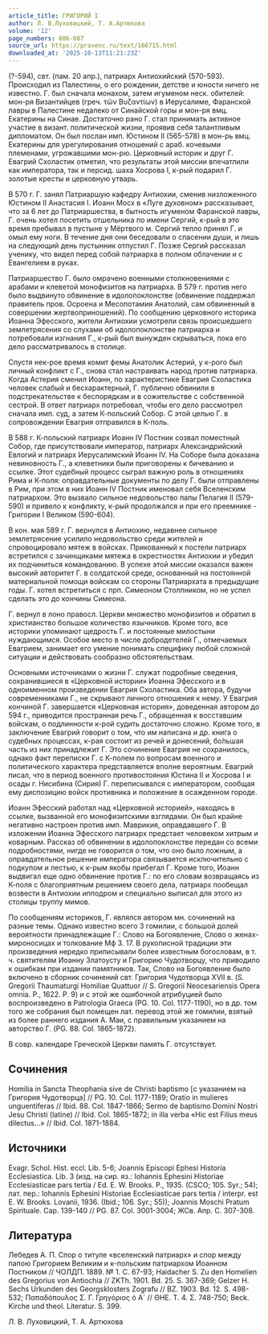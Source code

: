 ```yaml
---
article_title: ГРИГОРИЙ I
author: Л. В.Луховицкий, Т. А.Артюхова
volume: '12'
page_numbers: 606-607
source_url: https://pravenc.ru/text/166715.html
downloaded_at: '2025-10-13T11:21:23Z'
---
```


(?-594), свт. (пам. 20 апр.), патриарх Антиохийский (570-593). Происходил из Палестины, о его рождении, детстве и юности ничего не известно. Г. был сначала монахом, затем игуменом неск. обителей: мон-ря Византийцев (греч. τῶν Βυζαντίων) в Иерусалиме, Фаранской лавры в Палестине недалеко от Синайской горы и мон-ря вмц. Екатерины на Синае. Достаточно рано Г. стал принимать активное участие в визант. политической жизни, проявив себя талантливым дипломатом. Он был послан имп. Юстином II (565-578) в мон-рь вмц. Екатерины для урегулирования отношений с араб. кочевыми племенами, угрожавшими мон-рю. Церковный историк и друг Г. Евагрий Схоластик отметил, что результаты этой миссии впечатлили как императора, так и персид. шаха Хосрова I, к-рый подарил Г. золотые кресты и церковную утварь.

В 570 г. Г. занял Патриаршую кафедру Антиохии, сменив низложенного Юстином II Анастасия I. Иоанн Мосх в «Луге духовном» рассказывает, что за 6 лет до Патриаршества, в бытность игуменом Фаранской лавры, Г. очень хотел посетить отшельника по имени Сергий, к-рый в это время пребывал в пустыне у Мёртвого м. Сергий тепло принял Г. и омыл ему ноги. В течение дня они беседовали о спасении души, и лишь на следующий день пустынник отпустил Г. Позже Сергий рассказал ученику, что видел перед собой патриарха в полном облачении и с Евангелием в руках.

Патриаршество Г. было омрачено военными столкновениями с арабами и клеветой монофизитов на патриарха. В 579 г. против него было выдвинуто обвинение в идолопоклонстве (обвинение поддержал правитель пров. Осроена и Месопотамия Анатолий, сам обвиненный в совершении жертвоприношений). По сообщению церковного историка Иоанна Эфесского, жители Антиохии усмотрели связь происшедшего землетрясения со слухами об идолопоклонстве патриарха и потребовали изгнания Г., к-рый был вынужден скрываться, пока его дело рассматривалось в столице.

Спустя нек-рое время комит фемы Анатолик Астерий, у к-рого был личный конфликт с Г., снова стал настраивать народ против патриарха. Когда Астерия сменил Иоанн, по характеристике Евагрия Схоластика человек слабый и бесхарактерный, Г. публично обвинили в подстрекательстве к беспорядкам и в сожительстве с собственной сестрой. В ответ патриарх потребовал, чтобы его дело рассмотрел сначала имп. суд, а затем К-польский Собор. С этой целью Г. в сопровождении Евагрия отправился в К-поль.

В 588 г. К-польский патриарх Иоанн IV Постник созвал поместный Собор, где присутствовали император, патриарх Александрийский Евлогий и патриарх Иерусалимский Иоанн IV. На Соборе была доказана невиновность Г., а клеветники были приговорены к бичеванию и ссылке. Этот судебный процесс сыграл важную роль в отношениях Рима и К-поля: оправдательные документы по делу Г. были отправлены в Рим, при этом в них Иоанн IV Постник именовал себя Вселенским патриархом. Это вызвало сильное недовольство папы Пелагия II (579-590) и привело к конфликту, к-рый продолжался и при его преемнике - Григории I Великом (590-604).

В кон. мая 589 г. Г. вернулся в Антиохию, недавнее сильное землетрясение усилило недовольство среди жителей и спровоцировало мятеж в войсках. Прикованный к постели патриарх встретился с зачинщиками мятежа в окрестностях Антиохии и убедил их подчиниться командованию. В успехе этой миссии оказался важен высокий авторитет Г. в солдатской среде, основанный на постоянной материальной помощи войскам со стороны Патриархата в предыдущие годы. Г. хотел встретиться c прп. Симеоном Столпником, но не успел сделать это до кончины Симеона.

Г. вернул в лоно правосл. Церкви множество монофизитов и обратил в христианство большое количество язычников. Кроме того, все историки упоминают щедрость Г. и постоянные милостыни нуждающимся. Особое место в числе добродетелей Г., отмечаемых Евагрием, занимает его умение понимать специфику любой сложной ситуации и действовать сообразно обстоятельствам.

Основными источниками о жизни Г. служат подробные сведения, сохранившиеся в «Церковной истории» Иоанна Эфесского и в одноименном произведении Евагрия Схоластика. Оба автора, будучи современниками Г., не скрывают личного отношения к нему. У Евагрия кончиной Г. завершается «Церковная история», доведенная автором до 594 г., приводится пространная речь Г., обращенная к восставшим войскам, о подлинности к-рой судить достаточно сложно. Кроме того, в заключение Евагрий говорит о том, что им написана и др. книга о судебных процессах, к-рая состоит из речей и донесений, бо́льшая часть из них принадлежит Г. Это сочинение Евагрия не сохранилось, однако факт переписки Г. с К-полем по вопросам военного и политического характера представляется вполне вероятным. Евагрий писал, что в период военного противостояния Юстина II и Хосрова I и осады г. Нисибина (Сирия) Г. переписывался с императором, сообщая ему диспозицию войск противника и положение в осажденном городе.

Иоанн Эфесский работал над «Церковной историей», находясь в ссылке, вызванной его монофизитскими взглядами. Он был крайне негативно настроен против имп. Маврикия, оправдавшего Г. В изложении Иоанна Эфесского патриарх предстает человеком хитрым и коварным. Рассказ об обвинении в идолопоклонстве передан со всеми подробностями, нигде не говорится о том, что оно было ложным, а оправдательное решение императора связывается исключительно с подкупом и лестью, к к-рым якобы прибегал Г. Кроме того, Иоанн выдвигал еще одно обвинение против Г.: по его словам возвращаясь из К-поля с благоприятным решением своего дела, патриарх пообещал возвести в Антиохии ипподром и специально выписал для этого из столицы труппу мимов.

По сообщениям историков, Г. являлся автором мн. сочинений на разные темы. Однако известно всего 3 гомилии, с большой долей вероятности принадлежащие Г.: Слово на Богоявление, Слово о женах-мироносицах и толкование Мф 3. 17. В рукописной традиции эти произведения нередко приписывали более известным богословам, в т. ч. святителям Иоанну Златоусту и Григорию Чудотворцу, что приводило к ошибкам при издании памятников. Так, Слово на Богоявление было включено в сборник сочинений свт. Григория Чудотворца XVII в. (S. Gregorii Thaumaturgi Homiliae Quattuor // S. Gregorii Neocesariensis Opera omnia. P., 1622. P. 9) и с этой же ошибочной атрибуцией было воспроизведено в Patrologia Graeca (PG. 10. Col. 1177-1190), но в др. том того же собрания был помещен лат. перевод этой же гомилии, взятый из более раннего издания А. Маи, с правильным указанием на авторство Г. (PG. 88. Col. 1865-1872).

В совр. календаре Греческой Церкви память Г. отсутствует.

## Сочинения

Homilia in Sancta Theophania sive de Christi baptismo [с указанием на Григория Чудотворца] // PG. 10. Col. 1177-1189; Oratio in mulieres unguentiferas // Ibid. 88. Col. 1847-1866; Sermo de baptismo Domini Nostri Jesu Christi (latine) // Ibid. Col. 1865-1872; in illa verba «Hic est Filius meus dilectus…» // Ibid. Col. 1871-1884.

## Источники

Evagr. Schol. Hist. eccl. Lib. 5-6; Joannis Episcopi Ephesi Historia Ecclesiastica. Lib. 3 (изд. на сир. яз.: Iohannis Ephesini Historiae Ecclesiasticae pars tertia / Ed. E. W. Brooks. P., 1935. (CSCO; 105. Syr.; 54); лат. пер.: Iohannis Ephesini Historiae Ecclesiasticae pars tertia / interpr. est E. W. Brooks. Lovanii, 1936. (Ibid.; 106. Syr.; 55)); Joannis Moschi Pratum Spirituale. Cap. 139-140 // PG. 87. Col. 3001-3004; ЖСв. Апр. С. 307-308.

## Литература

Лебедев А. П. Спор о титуле «вселенский патриарх» и спор между папою Григорием Великим и к-польским патриархом Иоанном Постником // ЧОЛДП. 1889. № 1. С. 67-93; Haidacher S. Zu den Homelien des Gregorius von Antiochia // ZKTh. 1901. Bd. 25. S. 367-369; Gelzer H. Sechs Urkunden des Georgsklosters Zografu // BZ. 1903. Bd. 12. S. 498-532; Παπαδόπουλος Σ. Γ. Γρηγόριος ὁ Α´ // ΘΗΕ. Τ. 4. Σ. 748-750; Beck. Kirche und theol. Literatur. S. 399.

Л. В.  Луховицкий,   Т. А.  Артюхова
